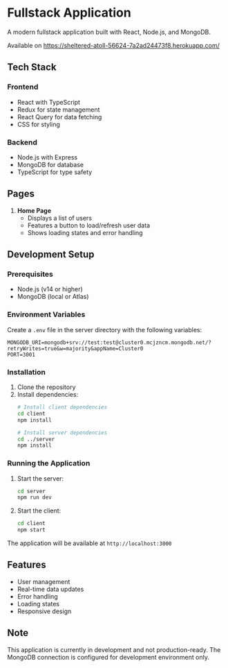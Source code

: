 # Fullstack Application

A modern fullstack application built with React, Node.js, and MongoDB.

Available on https://sheltered-atoll-56624-7a2ad24473f8.herokuapp.com/

## Tech Stack

### Frontend
- React with TypeScript
- Redux for state management
- React Query for data fetching
- CSS for styling

### Backend
- Node.js with Express
- MongoDB for database
- TypeScript for type safety

## Pages

1. **Home Page**
   - Displays a list of users
   - Features a button to load/refresh user data
   - Shows loading states and error handling

## Development Setup

### Prerequisites
- Node.js (v14 or higher)
- MongoDB (local or Atlas)

### Environment Variables
Create a `.env` file in the server directory with the following variables:
```
MONGODB_URI=mongodb+srv://test:test@cluster0.mcjzncm.mongodb.net/?retryWrites=true&w=majority&appName=Cluster0
PORT=3001
```

### Installation
1. Clone the repository
2. Install dependencies:
   ```bash
   # Install client dependencies
   cd client
   npm install

   # Install server dependencies
   cd ../server
   npm install
   ```

### Running the Application
1. Start the server:
   ```bash
   cd server
   npm run dev
   ```

2. Start the client:
   ```bash
   cd client
   npm start
   ```

The application will be available at `http://localhost:3000`

## Features
- User management
- Real-time data updates
- Error handling
- Loading states
- Responsive design

## Note
This application is currently in development and not production-ready. The MongoDB connection is configured for development environment only.
